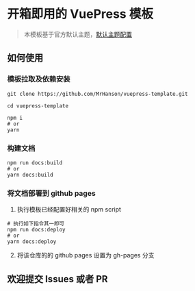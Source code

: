 # 开箱即用的 VuePress 模板

> 本模板基于官方默认主题，[默认主题配置](https://vuepress.vuejs.org/zh/theme/default-theme-config.html)

## 如何使用

### 模板拉取及依赖安装

```shell
git clone https://github.com/MrHanson/vuepress-template.git

cd vuepress-template

npm i
# or
yarn
```

### 构建文档

```shell
npm run docs:build
# or
yarn docs:build
```

### 将文档部署到 github pages

1. 执行模板已经配置好相关的 npm script

```shell
# 执行如下指令其一即可
npm run docs:deploy
# or
yarn docs:deploy
```

2. 将该仓库的的 github pages 设置为 gh-pages 分支

## 欢迎提交 Issues 或者 PR
